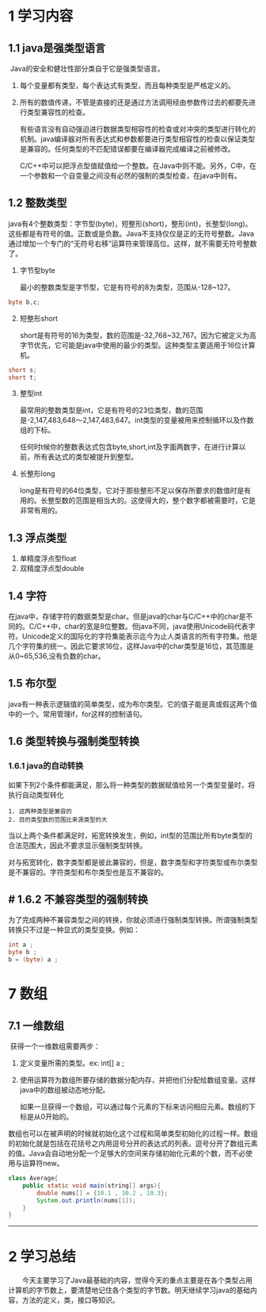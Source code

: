 # 1 学习内容

## 1.1 java是强类型语言

​	Java的安全和健壮性部分类自于它是强类型语言。

 1. 每个变量都有类型，每个表达式有类型，而且每种类型是严格定义的。

 2. 所有的数值传递，不管是直接的还是通过方法调用经由参数传过去的都要先进行类型兼容性的检查。

    ​	有些语言没有自动强迫进行数据类型相容性的检查或对冲突的类型进行转化的机制。java编译器对所有表达式和参数都要进行类型相容性的检查以保证类型是兼容的。任何类型的不匹配错误都要在编译器完成编译之前被修改。

    ​	C/C++中可以把浮点型值赋值给一个整数。在Java中则不能。另外，C中，在一个参数和一个自变量之间没有必然的强制的类型检查，在java中则有。

## 1.2 整数类型

​	java有4个整数类型：字节型(byte)，短整形(short)，整形(int)，长整型(long)。这些都是有符号的值。正数或是负数。Java不支持仅仅是正的无符号整数。Java通过增加一个专门的“无符号右移”运算符来管理高位。这样，就不需要无符号整数了。

 1. 字节型byte

    ​	最小的整数类型是字节型，它是有符号的8为类型，范围从-128~127。

```Java
byte b,c;
```

2. 短整形short

   ​	short是有符号的16为类型，数的范围是-32,768~32,767。因为它被定义为高字节优先，它可能是java中使用的最少的类型。这种类型主要适用于16位计算机。

```java
short s;
short t;
```

3. 整型int

   ​	最常用的整数类型是int，它是有符号的23位类型，数的范围是-2,147,483,648～2,147,483,647。int类型的变量被用来控制循环以及作数组的下标。

   ​	任何时t候你的整数表达式包含byte,short,int及字面两数字，在进行计算以前，所有表达式的类型被提升到整型。

4. 长整形long

   ​	long是有符号的64位类型，它对于那些整形不足以保存所要求的数值时是有用的。长整型数的范围是相当大的。这使得大的，整个数字都被需要时，它是非常有用的。

## 1.3 浮点类型

1.  单精度浮点型float
2. 双精度浮点型double

## 1.4 字符

​	在java中，存储字符的数据类型是char。但是java的char与C/C++中的char是不同的。C/C++中，char的宽是8位整数。但java不同，java使用Unicode码代表字符。Unicode定义的国际化的字符集能表示迄今为止人类语言的所有字符集。他是几个字符集的统一。因此它要求16位，这样Java中的char类型是16位，其范围是从0~65,536,没有负数的char。

## 1.5 布尔型

​	java有一种表示逻辑值的简单类型，成为布尔类型。它的值子能是真或假这两个值中的一个。常用管理if，for这样的控制语句。

## 1.6 类型转换与强制类型转换

### 1.6.1 java的自动转换

​	如果下列2个条件都能满足，那么将一种类型的数据赋值给另一个类型变量时，将执行自动类型转化

 	1. 这两种类型是兼容的
 	2. 目的类型数的范围比来源类型的大

​        当以上两个条件都满足时，拓宽转换发生，例如，int型的范围比所有byte类型的合法范围大，因此不要求显示强制类型转换。

​	对与拓宽转化，数字类型都是彼此兼容的，但是，数字类型和字符类型或布尔类型是不兼容的。字符类型和布尔类型也是互不兼容的。

## # 1.6.2 不兼容类型的强制转换

​	为了完成两种不兼容类型之间的转换，你就必须进行强制类型转换。所谓强制类型转换只不过是一种显式的类型变换。例如：

```java
int a ;
byte b ;
b = (byte) a ;
```

# 7 数组

## 7.1 一维数组

​	获得一个一维数组需要两步：

 1. 定义变量所需的类型。ex: int[] a ;

 2. 使用运算符为数组所要存储的数据分配内存，并把他们分配给数组变量。这样java中的数组被动态地分配。

    如果一旦获得一个数组，可以通过每个元素的下标来访问相应元素。数组的下标是从0开始的。

​         数组也可以在被声明的时候就初始化这个过程和简单类型初始化的过程一样。数组的初始化就是包括在花括号之内用逗号分开的表达式的列表。逗号分开了数组元素的值。Java会自动地分配一个足够大的空间来存储初始化元素的个数，而不必使用与运算符new。

```java
class Average{
    public static void main(string[] args){
        double nums[] = {10.1 , 10.2 , 10.3};
        System.out.println(nums[1]);
    }
}
```

---

# 2 学习总结

&emsp;&emsp;今天主要学习了Java最基础的内容，觉得今天的重点主要是在各个类型占用计算机的字节数上，要清楚地记住各个类型的字节数。明天继续学习java的基础内容，方法的定义，类，接口等知识。

